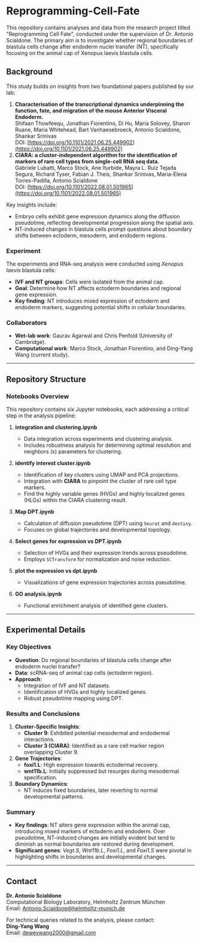 # Reprogramming-Cell-Fate

This repository contains analyses and data from the research project titled "Reprogramming Cell Fate", conducted under the supervision of Dr. Antonio Scialdone. The primary aim is to investigate whether regional boundaries of blastula cells change after endoderm nuclei transfer (NT), specifically focusing on the animal cap of Xenopus laevis blastula cells.



## Background

This study builds on insights from two foundational papers published by our lab:
1. **Characterisation of the transcriptional dynamics underpinning the function, fate, and migration of the mouse Anterior Visceral Endoderm.**  
   Shifaan Thowfeequ, Jonathan Fiorentino, Di Hu, Maria Solovey, Sharon Ruane, Maria Whitehead, Bart Vanhaesebroeck, Antonio Scialdone, Shankar Srinivas  
   DOI: [https://doi.org/10.1101/2021.06.25.449902](https://doi.org/10.1101/2021.06.25.449902)
2. **CIARA: a cluster-independent algorithm for the identification of markers of rare cell types from single-cell RNA seq data.**  
   Gabriele Lubatti, Marco Stock, Ane Iturbide, Mayra L. Ruiz Tejada Segura, Richard Tyser, Fabian J. Theis, Shankar Srinivas, Maria-Elena Torres-Padilla, Antonio Scialdone  
   DOI: [https://doi.org/10.1101/2022.08.01.501965](https://doi.org/10.1101/2022.08.01.501965)

Key insights include:
- Embryo cells exhibit gene expression dynamics along the diffusion pseudotime, reflecting developmental progression along the spatial axis.
- NT-induced changes in blastula cells prompt questions about boundary shifts between ectoderm, mesoderm, and endoderm regions.

### Experiment
The experiments and RNA-seq analysis were conducted using *Xenopus laevis* blastula cells:
- **IVF and NT groups**: Cells were isolated from the animal cap.
- **Goal**: Determine how NT affects ectoderm boundaries and regional gene expression.
- **Key finding**: NT introduces mixed expression of ectoderm and endoderm markers, suggesting potential shifts in cellular boundaries.

### Collaborators
- **Wet-lab work**: Gaurav Agarwal and Chris Penfold (University of Cambridge).
- **Computational work**: Marco Stock, Jonathan Fiorentino, and Ding-Yang Wang (current study).

---

## Repository Structure

### Notebooks Overview
This repository contains six Jupyter notebooks, each addressing a critical step in the analysis pipeline:

1. **integration and clustering.ipynb**
   - Data integration across experiments and clustering analysis.
   - Includes robustness analysis for determining optimal resolution and neighbors (`k`) parameters for clustering.

2. **identify interest cluster.ipynb**
   - Identification of key clusters using UMAP and PCA projections.
   - Integration with **CIARA** to pinpoint the cluster of rare cell type markers.
   - Find the highly variable genes (HVGs) and highly localized genes (HLGs) within the CIARA clustering result.

3. **Map DPT.ipynb**
   - Calculation of diffusion pseudotime (DPT) using `Seurat` and `destiny`.
   - Focuses on global trajectories and developmental topology.

4. **Select genes for expression vs DPT.ipynb**
   - Selection of HVGs and their expression trends across pseudotime.
   - Employs `SCTransform` for normalization and noise reduction.

5. **plot the expression vs dpt.ipynb**
   - Visualizations of gene expression trajectories across pseudotime.

6. **GO analysis.ipynb**
   - Functional enrichment analysis of identified gene clusters.

---

## Experimental Details

### Key Objectives
- **Question**: Do regional boundaries of blastula cells change after endoderm nuclei transfer?
- **Data**: scRNA-seq of animal cap cells (ectoderm region).
- **Approach**:
  - Integration of IVF and NT datasets.
  - Identification of HVGs and highly localized genes.
  - Robust pseudotime mapping using DPT.

### Results and Conclusions
1. **Cluster-Specific Insights**:
   - **Cluster 9**: Exhibited potential mesodermal and endodermal interactions.
   - **Cluster 3 (CIARA)**: Identified as a rare cell marker region overlapping Cluster 9.
2. **Gene Trajectories**:
   - **foxi1.L**: High expression towards ectodermal recovery.
   - **wnt11b.L**: Initially suppressed but resurges during mesodermal specification.
3. **Boundary Dynamics**:
   - NT induces fixed boundaries, later reverting to normal developmental patterns.
 
### Summary
- **Key findings**: NT alters gene expression within the animal cap, introducing mixed markers of ectoderm and endoderm. Over pseudotime, NT-induced changes are initially evident but tend to diminish as normal boundaries are restored during development.
- **Significant genes**: *Vegt.S*, *Wnt11b.L*, *Foxi1.L*, and *Foxi1.S* were pivotal in highlighting shifts in boundaries and developmental changes.

---

## Contact

**Dr. Antonio Scialdone**  
Computational Biology Laboratory, Helmholtz Zentrum München  
Email: [Antonio.Scialdone@helmholtz-munich.de](mailto:Antonio.Scialdone@helmholtz-munich.de)  

For technical queries related to the analysis, please contact:  
**Ding-Yang Wang**  
Email: [deweywang2000@gmail.com](mailto:deweywang2000@gmail.com)
